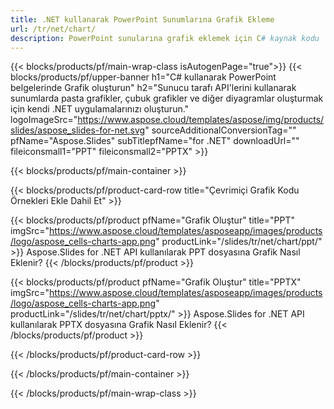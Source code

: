 ```yaml
---
title: .NET kullanarak PowerPoint Sunumlarına Grafik Ekleme
url: /tr/net/chart/
description: PowerPoint sunularına grafik eklemek için C# kaynak kodu
---
```


{{< blocks/products/pf/main-wrap-class isAutogenPage="true">}}
{{< blocks/products/pf/upper-banner h1="C# kullanarak PowerPoint belgelerinde Grafik oluşturun" h2="Sunucu tarafı API'lerini kullanarak sunumlarda pasta grafikler, çubuk grafikler ve diğer diyagramlar oluşturmak için kendi .NET uygulamalarınızı oluşturun." logoImageSrc="https://www.aspose.cloud/templates/aspose/img/products/slides/aspose_slides-for-net.svg" sourceAdditionalConversionTag="" pfName="Aspose.Slides" subTitlepfName="for .NET" downloadUrl="" fileiconsmall1="PPT" fileiconsmall2="PPTX" >}}

{{< blocks/products/pf/main-container >}}

{{< blocks/products/pf/product-card-row title="Çevrimiçi Grafik Kodu Örnekleri Ekle Dahil Et" >}}

{{< blocks/products/pf/product pfName="Grafik Oluştur" title="PPT" imgSrc="https://www.aspose.cloud/templates/asposeapp/images/products/logo/aspose_cells-charts-app.png" productLink="/slides/tr/net/chart/ppt/" >}}
Aspose.Slides for .NET API kullanılarak PPT dosyasına Grafik Nasıl Eklenir?
{{< /blocks/products/pf/product >}}

{{< blocks/products/pf/product pfName="Grafik Oluştur" title="PPTX" imgSrc="https://www.aspose.cloud/templates/asposeapp/images/products/logo/aspose_cells-charts-app.png" productLink="/slides/tr/net/chart/pptx/" >}}
Aspose.Slides for .NET API kullanılarak PPTX dosyasına Grafik Nasıl Eklenir?
{{< /blocks/products/pf/product >}}



{{< /blocks/products/pf/product-card-row >}}

{{< /blocks/products/pf/main-container >}}
    
{{< /blocks/products/pf/main-wrap-class >}}